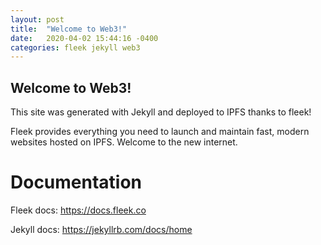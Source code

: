 ```yaml
---
layout: post
title:  "Welcome to Web3!"
date:   2020-04-02 15:44:16 -0400
categories: fleek jekyll web3
---
```


## Welcome to Web3!

This site was generated with Jekyll and deployed to IPFS thanks to fleek!

Fleek provides everything you need to launch and maintain fast, modern websites hosted on IPFS. Welcome to the new internet.

# Documentation

Fleek docs:  <https://docs.fleek.co>

Jekyll docs: <https://jekyllrb.com/docs/home>
